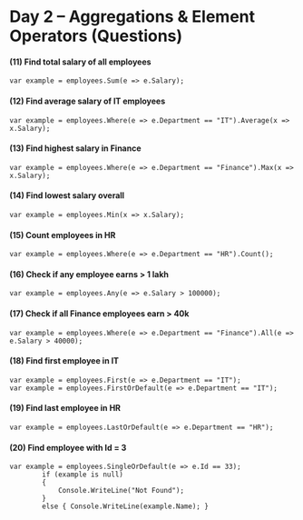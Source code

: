 # Day 2 – Aggregations & Element Operators (Questions)

#### (11) Find total salary of all employees
```
var example = employees.Sum(e => e.Salary);
```
#### (12) Find average salary of IT employees
```
var example = employees.Where(e => e.Department == "IT").Average(x => x.Salary);
```
#### (13) Find highest salary in Finance
```
var example = employees.Where(e => e.Department == "Finance").Max(x => x.Salary);
```
#### (14) Find lowest salary overall
```
var example = employees.Min(x => x.Salary);
```
#### (15) Count employees in HR
```
var example = employees.Where(e => e.Department == "HR").Count();
```
#### (16) Check if any employee earns > 1 lakh
```
var example = employees.Any(e => e.Salary > 100000);
```
#### (17) Check if all Finance employees earn > 40k
```
var example = employees.Where(e => e.Department == "Finance").All(e => e.Salary > 40000);
```
#### (18) Find first employee in IT
```
var example = employees.First(e => e.Department == "IT");
var example = employees.FirstOrDefault(e => e.Department == "IT");
```
#### (19) Find last employee in HR
```
var example = employees.LastOrDefault(e => e.Department == "HR");
```
#### (20) Find employee with Id = 3
```
var example = employees.SingleOrDefault(e => e.Id == 33);
        if (example is null)
        {
            Console.WriteLine("Not Found");
        }
        else { Console.WriteLine(example.Name); }
```


